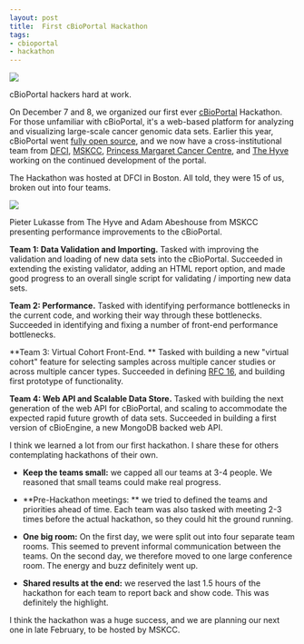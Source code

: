 ```yaml
--- 
layout: post 
title:  First cBioPortal Hackathon
tags:
- cbioportal
- hackathon
---
```


<div class="photo-right">
	<a href="https://raw.github.com/ecerami/ecerami.github.io/master/img/hackathon2.png"><img src="https://raw.github.com/ecerami/ecerami.github.io/master/img/hackathon2.png"></a>
	<p>cBioPortal hackers hard at work.</p>
</div>


On December 7 and 8, we organized our first ever <a href="http://www.cbioportal.org/">cBioPortal</a> Hackathon.  For those unfamiliar with cBioPortal, it's a web-based platform for analyzing and visualizing large-scale cancer genomic data sets.  Earlier this year, cBioPortal went <a href="https://github.com/cBioPortal/">fully open source</a>, and we now have a cross-institutional team from <a href="http://www.dana-farber.org/">DFCI</a>, <a href="https://www.mskcc.org/">MSKCC</a>, <a href="http://www.uhn.ca/PrincessMargaret">Princess Margaret Cancer Centre</a>, and <a href="http://thehyve.nl/">The Hyve</a> working on the continued development of the portal.


The Hackathon was hosted at DFCI in Boston.  All told, they were 15 of us, broken out into four teams.

<div class="photo-left">
	<a href="https://raw.github.com/ecerami/ecerami.github.io/master/img/hackathon1.png"><img src="https://raw.github.com/ecerami/ecerami.github.io/master/img/hackathon1.png"></a>
	<p>Pieter Lukasse from The Hyve and Adam Abeshouse from MSKCC presenting performance improvements to the cBioPortal.</p>
</div>

**Team 1:  Data Validation and Importing.**  Tasked with improving the validation and loading of new data sets into the cBioPortal.  Succeeded in extending the existing validator, adding an HTML report option, and made good progress to an overall single script for validating / importing new data sets.

**Team 2:  Performance.**  Tasked with identifying performance bottlenecks in the current code, and working their way through these bottlenecks.  Succeeded in identifying and fixing a number of front-end performance bottlenecks.

**Team 3:  Virtual Cohort Front-End. ** Tasked with building a new "virtual cohort" feature for selecting samples across multiple cancer studies or across multiple cancer types.  Succeeded in defining <a href="https://docs.google.com/document/d/1UNUii4WCpcMxNsu6CA6uJIGq1xcY7sHWorzVt2MJ38I/edit">RFC 16</a>, and building first prototype of functionality.

**Team 4:  Web API and Scalable Data Store.**  Tasked with building the next generation of the web API for cBioPortal, and scaling to accommodate the expected rapid future growth of data sets.  Succeeded in building a first version of cBioEngine, a new MongoDB backed web API.

I think we learned a lot from our first hackathon.  I share these for others contemplating hackathons of their own.

* **Keep the teams small:**  we capped all our teams at 3-4 people.  We reasoned that small teams could make real progress.

* **Pre-Hackathon meetings: ** we tried to defined the teams and priorities ahead of time. Each team was also tasked with meeting 2-3 times before the actual hackathon, so they could hit the ground running.

* **One big room:**  On the first day, we were split out into four separate team rooms.  This seemed to prevent informal communication between the teams.  On the second day, we therefore moved to one large conference room.  The energy and buzz definitely went up.

* **Shared results at the end:**  we reserved the last 1.5 hours of the hackathon for each team to report back and show code.  This was definitely the highlight.

I think the hackathon was a huge success, and we are planning our next one in late February, to be hosted by MSKCC.

